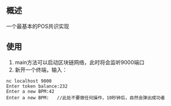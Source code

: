 ## 概述
一个最基本的POS共识实现

## 使用
1. main方法可以启动区块链网络，此时将会监听9000端口
2. 新开一个终端，输入：
```text
nc localhost 9000
Enter token balance:232
Enter a new BPM:42
Enter a new BPM:   //此处不要做任何操作，10秒钟后，自然会弹出成功者
```

